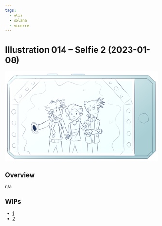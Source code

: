 ```yaml
---
tags:
  - alis
  - solana
  - vicerre
---
```


# Illustration 014 – Selfie 2 (2023-01-08)

<img src="assets/2023-01-08_image-053.png">

## Overview

n/a

## WIPs

- [1](https://cdn.discordapp.com/attachments/1031694106717589544/1061715961654300772/image.png)
- [2](https://cdn.discordapp.com/attachments/1020875112045613217/1061742642997772418/tmp.png)

